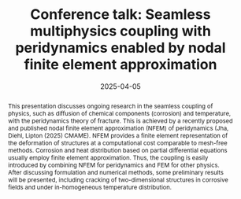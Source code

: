 ---
title: 'Conference talk: Seamless multiphysics coupling with peridynamics enabled by nodal finite element approximation'

event: Midwest Numerical Analysis Day 2025
event_url: https://math.unl.edu/midwest-numerical-analysis-day-2025/

location: Lincoln, NE
address:
  street: 203 Avery Hall
  city: Lincoln
  region: NE
  postcode: '68588'
  country: United States

summary: 'Seamless multiphysics coupling with peridynamics enabled by nodal finite element approximation'
abstract: 'This presentation discusses ongoing research in the seamless coupling of physics, such as diffusion of chemical components (corrosion) and temperature, with the peridynamics theory of fracture. This is achieved by a recently proposed and published nodal finite element approximation (NFEM) of peridynamics (Jha, Diehl, Lipton (2025) CMAME). NFEM provides a finite element representation of the deformation of structures at a computational cost comparable to mesh-free methods. Corrosion and heat distribution based on partial differential equations usually employ finite element approximation. Thus, the coupling is easily introduced by combining NFEM for peridynamics and FEM for other physics. After discussing formulation and numerical methods, some preliminary results will be presented, including cracking of two-dimensional structures in corrosive fields and under in-homogeneous temperature distribution.'

# Talk start and end times.
#   End time can optionally be hidden by prefixing the line with `#`.
date: '2025-04-05'
date_end: '2025-04-06'
all_day: false

# Schedule page publish date (NOT talk date).
publishDate: '2025-01-01'

authors: [admin]
tags: ['Peridynamics', 'PeriDEM', 'Multiphysics', 'Numerical Method']

# Is this a featured talk? (true/false)
featured: false

image:
  caption: 'Comparing NFEA and Meshfree methods'
  focal_point: Right

url_code: ''
url_pdf: ''
url_slides: ''
url_video: ''

# Markdown Slides (optional).
#   Associate this talk with Markdown slides.
#   Simply enter your slide deck's filename without extension.
#   E.g. `slides = "example-slides"` references `content/slides/example-slides.md`.
#   Otherwise, set `slides = ""`.
slides:

# Projects (optional).
#   Associate this post with one or more of your projects.
#   Simply enter your project's folder or file name without extension.
#   E.g. `projects = ["internal-project"]` references `content/project/deep-learning/index.md`.
#   Otherwise, set `projects = []`.
projects:
---